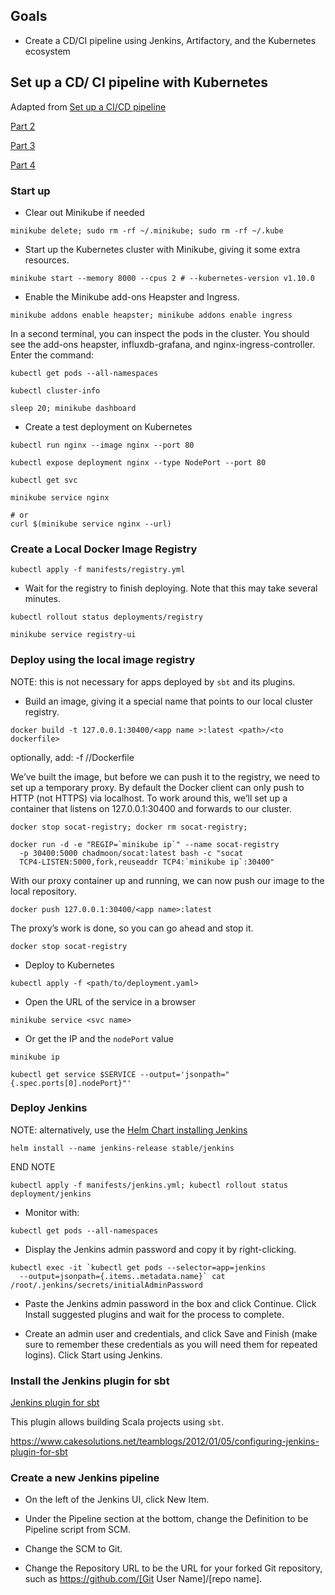## Goals

- Create a CD/CI pipeline using Jenkins, Artifactory, and the Kubernetes ecosystem 


## Set up a CD/ CI pipeline with Kubernetes


Adapted from [Set up a CI/CD pipeline]( https://www.linux.com/blog/learn/chapter/Intro-to-Kubernetes/2017/5/set-cicd-pipeline-kubernetes-part-1-overview )

[Part 2]( https://www.linux.com/blog/learn/chapter/Intro-to-Kubernetes/2017/6/set-cicd-pipeline-jenkins-pod-kubernetes-part-2 )

[Part 3]( https://www.linux.com/blog/learn/chapter/intro-to-kubernetes/2017/6/run-and-scale-distributed-crossword-puzzle-app-cicd-kubernetes-part-3 )

[Part 4]( https://www.linux.com/blog/learn/chapter/intro-to-kubernetes/2017/6/set-cicd-distributed-crossword-puzzle-app-kubernetes-part-4 )


### Start up

- Clear out Minikube if needed

```shell
minikube delete; sudo rm -rf ~/.minikube; sudo rm -rf ~/.kube
```

- Start up the Kubernetes cluster with Minikube, giving it some extra resources.

```shell
minikube start --memory 8000 --cpus 2 # --kubernetes-version v1.10.0
```

- Enable the Minikube add-ons Heapster and Ingress.

```shell
minikube addons enable heapster; minikube addons enable ingress
```

In a second terminal, you can inspect the pods in the cluster. You should see the add-ons heapster, influxdb-grafana, and nginx-ingress-controller. Enter the command:

```shell
kubectl get pods --all-namespaces

kubectl cluster-info
```

```shell
sleep 20; minikube dashboard
```

- Create a test deployment on Kubernetes 

```shell
kubectl run nginx --image nginx --port 80

kubectl expose deployment nginx --type NodePort --port 80

kubectl get svc

minikube service nginx

# or
curl $(minikube service nginx --url)
```

### Create a Local Docker Image Registry

```shell
kubectl apply -f manifests/registry.yml
```

- Wait for the registry to finish deploying. Note that this may take several minutes.

```shell
kubectl rollout status deployments/registry

minikube service registry-ui
```

### Deploy using the local image registry

NOTE: this is not necessary for apps deployed by ``sbt`` and its plugins. 

- Build an image, giving it a special name that points to our local cluster registry.

```shell
docker build -t 127.0.0.1:30400/<app name >:latest <path>/<to dockerfile>
```

optionally, add:  -f <path>/<to>/Dockerfile

We’ve built the image, but before we can push it to the registry, we need to set up a temporary proxy.
By default the Docker client can only push to HTTP (not HTTPS) via localhost. 
To work around this, we’ll set up a container that listens on 127.0.0.1:30400 and forwards to our cluster.

```shell
docker stop socat-registry; docker rm socat-registry; 

docker run -d -e "REGIP=`minikube ip`" --name socat-registry 
  -p 30400:5000 chadmoon/socat:latest bash -c "socat 
  TCP4-LISTEN:5000,fork,reuseaddr TCP4:`minikube ip`:30400"
```

With our proxy container up and running, we can now push our image to the local repository.

```shell
docker push 127.0.0.1:30400/<app name>:latest
```

The proxy’s work is done, so you can go ahead and stop it.

```shell
docker stop socat-registry
```

- Deploy to Kubernetes

```shell
kubectl apply -f <path/to/deployment.yaml>
```

- Open the URL of the service in a browser  

```shell
minikube service <svc name>
```

- Or get the IP and the ``nodePort`` value

```shell
minikube ip

kubectl get service $SERVICE --output='jsonpath="{.spec.ports[0].nodePort}"'
```

### Deploy Jenkins

NOTE: alternatively, use the [Helm Chart installing Jenkins]( https://github.com/kubernetes/charts/tree/master/stable/jenkins )

```shell
helm install --name jenkins-release stable/jenkins
```
 
END NOTE


```shell
kubectl apply -f manifests/jenkins.yml; kubectl rollout status deployment/jenkins
```

- Monitor with:

```shell
kubectl get pods --all-namespaces
```

- Display the Jenkins admin password and copy it by right-clicking.

```shell
kubectl exec -it `kubectl get pods --selector=app=jenkins 
  --output=jsonpath={.items..metadata.name}` cat /root/.jenkins/secrets/initialAdminPassword
```

- Paste the Jenkins admin password in the box and click Continue. Click Install suggested plugins and wait for the process to complete.

- Create an admin user and credentials, and click Save and Finish (make sure to remember these credentials as you will need them for repeated logins). Click Start using Jenkins.


### Install the Jenkins plugin for sbt

[Jenkins plugin for sbt]( https://wiki.jenkins.io/display/JENKINS/sbt+plugin )

This plugin allows building Scala projects using ``sbt``.

https://www.cakesolutions.net/teamblogs/2012/01/05/configuring-jenkins-plugin-for-sbt


### Create a new Jenkins pipeline

- On the left of the Jenkins UI, click New Item.

- Under the Pipeline section at the bottom, change the Definition to be Pipeline script from SCM.

- Change the SCM to Git.

- Change the Repository URL to be the URL for your forked Git repository, such as https://github.com/[Git User Name]/[repo name].


